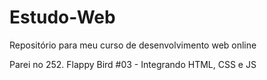 # Estudo-Web
Repositório para meu curso de desenvolvimento web online

Parei no 252. Flappy Bird #03 - Integrando HTML, CSS e JS
